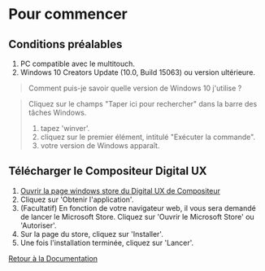 # Pour commencer

## Conditions préalables

1. PC compatible avec le multitouch.
1. Windows 10 Creators Update (10.0, Build 15063) ou version ultérieure.

> Comment puis-je savoir quelle version de Windows 10 j'utilise ?

> Cliquez sur le champs "Taper ici pour rechercher" dans la barre des tâches Windows.
> 1. tapez 'winver'.
> 1. cliquez sur le premier élément, intitulé "Exécuter la commande".
> 1. votre version de Windows apparaît.

## Télécharger le Compositeur Digital UX

1. [Ouvrir la page windows store du Digital UX de Compositeur](https://www.microsoft.com/fr-fr/store/p/compositeur-digital-ux/9p201mgz4jb5?rtc=1)
1. Cliquez sur 'Obtenir l'application'.
1. (Facultatif) En fonction de votre navigateur web, il vous sera demandé de lancer le Microsoft Store. Cliquez sur 'Ouvrir le Microsoft Store' ou 'Autoriser'.
1. Sur la page du store, cliquez sur 'Installer'.
1. Une fois l'installation terminée, cliquez sur 'Lancer'.

[Retour à la Documentation](../index.md)



